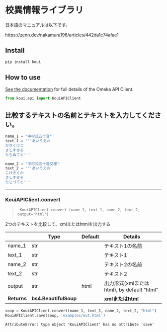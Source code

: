 校異情報ライブラリ
================

<!-- WARNING: THIS FILE WAS AUTOGENERATED! DO NOT EDIT! -->

日本語のマニュアルは以下です。

https://zenn.dev/nakamura196/articles/442da1c74afae1

## Install

``` sh
pip install koui
```

## How to use

[See the documentation](api.html) for full details of the Omeka API
Client.

``` python
from koui.api import KouiAPIClient
```

## 比較するテキストの名前とテキストを入力してください。

``` python
name_1 = "中村式五十音"
text_1 = '''あいうえお
かきくけこ
さしすせそ
たちぬてと'''
```

``` python
name_2 = "中村式五十音又様"
text_2 = '''あいうえお
こけきくか
さしすせそ
たじづてと'''
```

------------------------------------------------------------------------

### KouiAPIClient.convert

>      KouiAPIClient.convert (name_1, text_1, name_2, text_2, output='html')

2つのテキストを比較して、xmlまたはhtmlを出力する

|             | **Type**              | **Default** | **Details**                                |
|-------------|-----------------------|-------------|--------------------------------------------|
| name_1      | str                   |             | テキスト1の名前                            |
| text_1      | str                   |             | テキスト1                                  |
| name_2      | str                   |             | テキスト2の名前                            |
| text_2      | str                   |             | テキスト2                                  |
| output      | str                   | html        | 出力形式(xmlまたはhtml), by default “html” |
| **Returns** | **bs4.BeautifulSoup** |             | **xmlまたはhtml**                          |

``` python
soup = KouiAPIClient.convert(name_1, text_1, name_2, text_2, "html")
KouiAPIClient.save(soup, 'examples/out.html')
```

    AttributeError: type object 'KouiAPIClient' has no attribute 'save'
